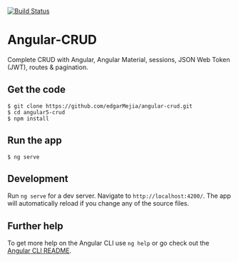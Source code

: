 [![Build Status](https://travis-ci.com/wissal-group/catalogue.svg?branch=master)](https://travis-ci.com/wissal-group/catalogue)
# Angular-CRUD

Complete CRUD with Angular, Angular Material, sessions, JSON Web Token (JWT), routes & pagination.

## Get the code

```
$ git clone https://github.com/edgarMejia/angular-crud.git
$ cd angular5-crud
$ npm install
```

## Run the app

```
$ ng serve
```

## Development

Run `ng serve` for a dev server. Navigate to `http://localhost:4200/`. The app will automatically reload if you change any of the source files.

## Further help

To get more help on the Angular CLI use `ng help` or go check out the [Angular CLI README](https://github.com/angular/angular-cli/blob/master/README.md).
